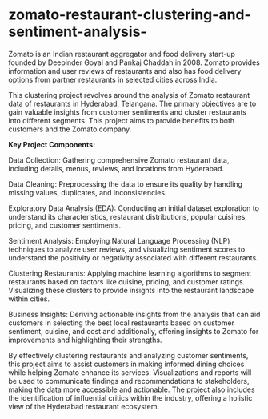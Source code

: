 # zomato-restaurant-clustering-and-sentiment-analysis-

Zomato is an Indian restaurant aggregator and food delivery start-up founded by Deepinder Goyal and Pankaj Chaddah in 2008. Zomato provides information and user reviews of restaurants and also has food delivery options from partner restaurants in selected cities across India.

This clustering project revolves around the analysis of Zomato restaurant data of restaurants in Hyderabad, Telangana. The primary objectives are to gain valuable insights from customer sentiments and cluster restaurants into different segments. This project aims to provide benefits to both customers and the Zomato company.

**Key Project Components:**

Data Collection: Gathering comprehensive Zomato restaurant data, including details, menus, reviews, and locations from Hyderabad.

Data Cleaning: Preprocessing the data to ensure its quality by handling missing values, duplicates, and inconsistencies.

Exploratory Data Analysis (EDA): Conducting an initial dataset exploration to understand its characteristics, restaurant distributions, popular cuisines, pricing, and customer sentiments.

Sentiment Analysis: Employing Natural Language Processing (NLP) techniques to analyze user reviews, and visualizing sentiment scores to understand the positivity or negativity associated with different restaurants.

Clustering Restaurants: Applying machine learning algorithms to segment restaurants based on factors like cuisine, pricing, and customer ratings. Visualizing these clusters to provide insights into the restaurant landscape within cities.

Business Insights: Deriving actionable insights from the analysis that can aid customers in selecting the best local restaurants based on customer sentiment, cuisine, and cost and additionally, offering insights to Zomato for improvements and highlighting their strengths.

By effectively clustering restaurants and analyzing customer sentiments, this project aims to assist customers in making informed dining choices while helping Zomato enhance its services. Visualizations and reports will be used to communicate findings and recommendations to stakeholders, making the data more accessible and actionable. The project also includes the identification of influential critics within the industry, offering a holistic view of the Hyderabad restaurant ecosystem.
